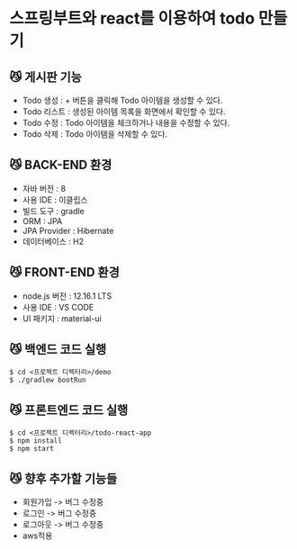 # 스프링부트와 react를 이용하여 todo 만들기


## 😼 게시판 기능

- Todo 생성 : + 버튼을 클릭해 Todo 아이템을 생성할 수 있다.
- Todo 리스트 : 생성된 아이템 목록을 화면에서 확인할 수 있다.
- Todo 수정 : Todo 아이템을 체크하거나 내용을 수정할 수 있다.
- Todo 삭제 : Todo 아이템을 삭제할 수 있다.


## 😼 BACK-END 환경

- 자바 버전 : 8
- 사용 IDE : 이클립스
- 빌드 도구 : gradle
- ORM : JPA
- JPA Provider : Hibernate
- 데이터베이스 : H2 


## 😼 FRONT-END 환경

- node.js 버전 : 12.16.1 LTS
- 사용 IDE : VS CODE
- UI 패키지 : material-ui


## 😼 백엔드 코드 실행

```
$ cd <프로젝트 디렉터리>/demo
$ ./gradlew bootRun
```


## 😼 프론트엔드 코드 실행

```
$ cd <프로젝트 디렉터리>/todo-react-app
$ npm install
$ npm start
```


## 😼 향후 추가할 기능들

- 회원가입 -> 버그 수정중
- 로그인 -> 버그 수정중
- 로그아웃 -> 버그 수정중
- aws적용

